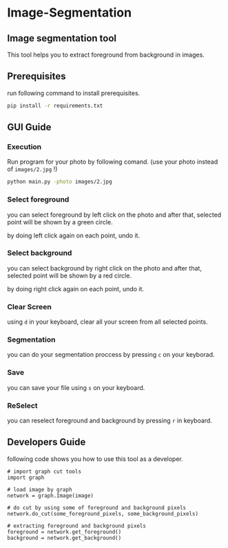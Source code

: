 # Image-Segmentation

## Image segmentation tool
This tool helps you to extract foreground from background in images.




## Prerequisites
run following command to install prerequisites.
``` bash
pip install -r requirements.txt
```


## GUI Guide
### Execution
Run program for your photo by following comand. (use your photo instead of `images/2.jpg` !)
```bash
python main.py -photo images/2.jpg
```
### Select foreground
you can select foreground by left click on the photo and after that, selected point will be shown by a green circle.

by doing left click again on each point, undo it.


### Select background
you can select background by right click on the photo and after that, selected point will be shown by a red circle.

by doing right click again on each point, undo it.


### Clear Screen
using `d` in your keyboard, clear all your screen from all selected points.

### Segmentation
you can do your segmentation proccess by pressing `c` on your keyborad.

### Save
you can save your file using `s` on your keyboard.

### ReSelect
you can reselect foreground and background by pressing `r` in keyboard.

## Developers Guide
following code shows you how to use this tool as a developer.
```python3
# import graph cut tools
import graph

# load image by graph
network = graph.Image(image)

# do cut by using some of foreground and background pixels
network.do_cut(some_foreground_pixels, some_background_pixels)

# extracting foreground and background pixels
foreground = network.get_foreground()
background = network.get_background()
```
